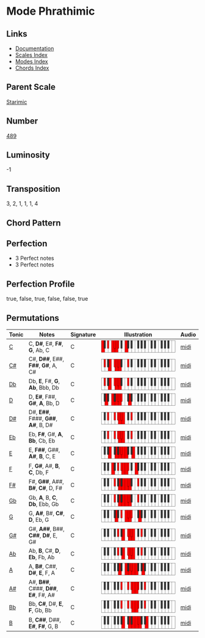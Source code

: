 # Mode Phrathimic

## Links

- [Documentation](README.md)
- [Scales Index](Scales.md)
- [Modes Index](Modes.md)
- [Chords Index](Chords.md)

## Parent Scale

[Starimic](ScaleStarimic.md)

## Number

[489](https://ianring.com/musictheory/scales/489)

## Luminosity

-1

## Transposition

3, 2, 1, 1, 1, 4

## Chord Pattern



## Perfection

- 3 Perfect notes
- 3 Perfect notes

## Perfection Profile

true, false, true, false, false, true

## Permutations

| Tonic | Notes | Signature | Illustration | Audio |
|-------|-------|-----------|--------------|-------|
| [C](ModeCNaturalPhrathimic.md) | C, **D#**, E#, **F#**, **G**, Ab, C | C | ![CNaturalPhrathimic](ModeCNaturalPhrathimic.png) | [midi](https://github.com/edipermadi/music/blob/main/docs/ModeCNaturalPhrathimic.mid?raw=true) |
| [C#](ModeCSharpPhrathimic.md) | C#, **D##**, E##, **F##**, **G#**, A, C# | C | ![CSharpPhrathimic](ModeCSharpPhrathimic.png) | [midi](https://github.com/edipermadi/music/blob/main/docs/ModeCSharpPhrathimic.mid?raw=true) |
| [Db](ModeDFlatPhrathimic.md) | Db, **E**, F#, **G**, **Ab**, Bbb, Db | C | ![DFlatPhrathimic](ModeDFlatPhrathimic.png) | [midi](https://github.com/edipermadi/music/blob/main/docs/ModeDFlatPhrathimic.mid?raw=true) |
| [D](ModeDNaturalPhrathimic.md) | D, **E#**, F##, **G#**, **A**, Bb, D | C | ![DNaturalPhrathimic](ModeDNaturalPhrathimic.png) | [midi](https://github.com/edipermadi/music/blob/main/docs/ModeDNaturalPhrathimic.mid?raw=true) |
| [D#](ModeDSharpPhrathimic.md) | D#, **E##**, F###, **G##**, **A#**, B, D# | C | ![DSharpPhrathimic](ModeDSharpPhrathimic.png) | [midi](https://github.com/edipermadi/music/blob/main/docs/ModeDSharpPhrathimic.mid?raw=true) |
| [Eb](ModeEFlatPhrathimic.md) | Eb, **F#**, G#, **A**, **Bb**, Cb, Eb | C | ![EFlatPhrathimic](ModeEFlatPhrathimic.png) | [midi](https://github.com/edipermadi/music/blob/main/docs/ModeEFlatPhrathimic.mid?raw=true) |
| [E](ModeENaturalPhrathimic.md) | E, **F##**, G##, **A#**, **B**, C, E | C | ![ENaturalPhrathimic](ModeENaturalPhrathimic.png) | [midi](https://github.com/edipermadi/music/blob/main/docs/ModeENaturalPhrathimic.mid?raw=true) |
| [F](ModeFNaturalPhrathimic.md) | F, **G#**, A#, **B**, **C**, Db, F | C | ![FNaturalPhrathimic](ModeFNaturalPhrathimic.png) | [midi](https://github.com/edipermadi/music/blob/main/docs/ModeFNaturalPhrathimic.mid?raw=true) |
| [F#](ModeFSharpPhrathimic.md) | F#, **G##**, A##, **B#**, **C#**, D, F# | C | ![FSharpPhrathimic](ModeFSharpPhrathimic.png) | [midi](https://github.com/edipermadi/music/blob/main/docs/ModeFSharpPhrathimic.mid?raw=true) |
| [Gb](ModeGFlatPhrathimic.md) | Gb, **A**, B, **C**, **Db**, Ebb, Gb | C | ![GFlatPhrathimic](ModeGFlatPhrathimic.png) | [midi](https://github.com/edipermadi/music/blob/main/docs/ModeGFlatPhrathimic.mid?raw=true) |
| [G](ModeGNaturalPhrathimic.md) | G, **A#**, B#, **C#**, **D**, Eb, G | C | ![GNaturalPhrathimic](ModeGNaturalPhrathimic.png) | [midi](https://github.com/edipermadi/music/blob/main/docs/ModeGNaturalPhrathimic.mid?raw=true) |
| [G#](ModeGSharpPhrathimic.md) | G#, **A##**, B##, **C##**, **D#**, E, G# | C | ![GSharpPhrathimic](ModeGSharpPhrathimic.png) | [midi](https://github.com/edipermadi/music/blob/main/docs/ModeGSharpPhrathimic.mid?raw=true) |
| [Ab](ModeAFlatPhrathimic.md) | Ab, **B**, C#, **D**, **Eb**, Fb, Ab | C | ![AFlatPhrathimic](ModeAFlatPhrathimic.png) | [midi](https://github.com/edipermadi/music/blob/main/docs/ModeAFlatPhrathimic.mid?raw=true) |
| [A](ModeANaturalPhrathimic.md) | A, **B#**, C##, **D#**, **E**, F, A | C | ![ANaturalPhrathimic](ModeANaturalPhrathimic.png) | [midi](https://github.com/edipermadi/music/blob/main/docs/ModeANaturalPhrathimic.mid?raw=true) |
| [A#](ModeASharpPhrathimic.md) | A#, **B##**, C###, **D##**, **E#**, F#, A# | C | ![ASharpPhrathimic](ModeASharpPhrathimic.png) | [midi](https://github.com/edipermadi/music/blob/main/docs/ModeASharpPhrathimic.mid?raw=true) |
| [Bb](ModeBFlatPhrathimic.md) | Bb, **C#**, D#, **E**, **F**, Gb, Bb | C | ![BFlatPhrathimic](ModeBFlatPhrathimic.png) | [midi](https://github.com/edipermadi/music/blob/main/docs/ModeBFlatPhrathimic.mid?raw=true) |
| [B](ModeBNaturalPhrathimic.md) | B, **C##**, D##, **E#**, **F#**, G, B | C | ![BNaturalPhrathimic](ModeBNaturalPhrathimic.png) | [midi](https://github.com/edipermadi/music/blob/main/docs/ModeBNaturalPhrathimic.mid?raw=true) |
